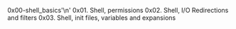 0x00-shell_basics'\n'
0x01. Shell, permissions
0x02. Shell, I/O Redirections and filters
0x03. Shell, init files, variables and expansions
